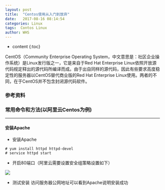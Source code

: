 ```yaml
---
layout: post
title:  "Centos使用从入门到放弃"
date:   2017-08-16 08:14:54
categories: Linux
tags:  Contos Linux
author: WHS
---
```


* content
{:toc}

CentOS（Community Enterprise Operating System，中文意思是：社区企业操作系统）是Linux发行版之一，它是来自于Red Hat Enterprise Linux依照开放源代码规定释出的源代码所编译而成。由于出自同样的源代码，因此有些要求高度稳定性的服务器以CentOS替代商业版的Red Hat Enterprise Linux使用。两者的不同，在于CentOS并不包含封闭源代码软件。




### 参考资料



### 常用命令和方法(以阿里云Centos为例)

***

#### 安装Apache
* 安装Apache
```
# yum install httpd httpd-devel 
# service httpd start 
```
* 开启80端口（阿里云需要设置安全组策略设置如下）

![](http://docs-aliyun.cn-hangzhou.oss.aliyun-inc.com/assets/pic/25475/cn_zh/1495786224289/Image%201.png)

* 测试安装
访问服务器公网地址可以看到Apache说明安装成功






